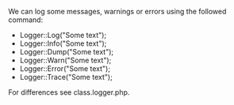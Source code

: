 We can log some messages, warnings or errors using the followed command:

  * Logger::Log("Some text");
  * Logger::Info("Some text");
  * Logger::Dump("Some text");
  * Logger::Warn("Some text");
  * Logger::Error("Some text");
  * Logger::Trace("Some text");

For differences see class.logger.php.